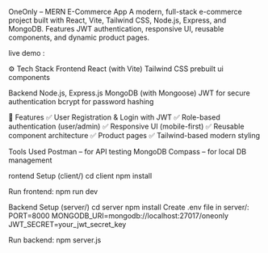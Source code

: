 OneOnly – MERN E-Commerce App
A modern, full-stack e-commerce project built with React, Vite, Tailwind CSS, Node.js, Express, and MongoDB. Features JWT authentication, responsive UI, reusable components, and dynamic product pages.

live demo :

⚙️ Tech Stack
Frontend
React (with Vite)
Tailwind CSS
prebuilt ui components 

Backend
Node.js, Express.js
MongoDB (with Mongoose)
JWT for secure authentication
bcrypt for password hashing

🔐 Features
✅ User Registration & Login with JWT
✅ Role-based authentication (user/admin)
✅ Responsive UI (mobile-first)
✅ Reusable component architecture
✅ Product pages
✅ Tailwind-based modern styling

Tools Used
Postman – for API testing
MongoDB Compass – for local DB management


rontend Setup (client/)
cd client
npm install

Run frontend:
npm run dev

Backend Setup (server/)
cd server
npm install
Create .env file in server/:
PORT=8000
MONGODB_URI=mongodb://localhost:27017/oneonly
JWT_SECRET=your_jwt_secret_key

Run backend:
npm server.js


